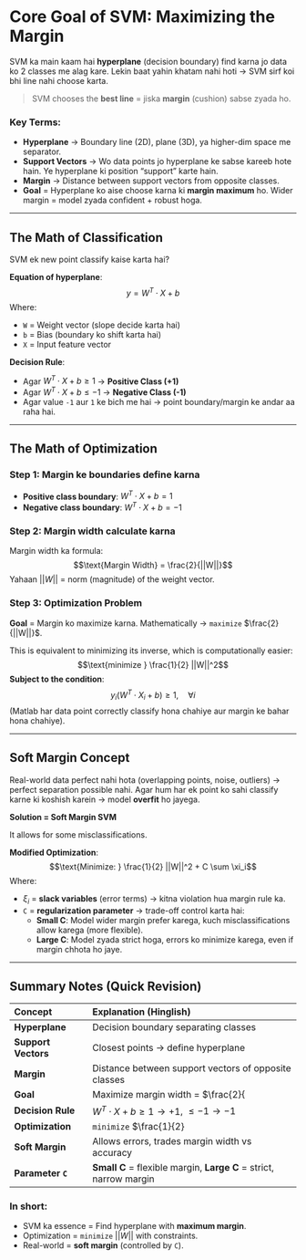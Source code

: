 # Core Goal of SVM: Maximizing the Margin

SVM ka main kaam hai **hyperplane** (decision boundary) find karna jo data ko 2 classes me alag kare. Lekin baat yahin khatam nahi hoti → SVM sirf koi bhi line nahi choose karta.

> SVM chooses the **best line** = jiska **margin** (cushion) sabse zyada ho.



### Key Terms:
* **Hyperplane** → Boundary line (2D), plane (3D), ya higher-dim space me separator.
* **Support Vectors** → Wo data points jo hyperplane ke sabse kareeb hote hain. Ye hyperplane ki position “support” karte hain.
* **Margin** → Distance between support vectors from opposite classes.
* **Goal** = Hyperplane ko aise choose karna ki **margin maximum** ho. Wider margin = model zyada confident + robust hoga.

---

## The Math of Classification

SVM ek new point classify kaise karta hai?

**Equation of hyperplane**:
$$y = W^T \cdot X + b$$
Where:
* `W` = Weight vector (slope decide karta hai)
* `b` = Bias (boundary ko shift karta hai)
* `X` = Input feature vector

**Decision Rule**:
* Agar $W^T \cdot X + b \geq 1$ → **Positive Class (+1)**
* Agar $W^T \cdot X + b \leq -1$ → **Negative Class (-1)**
* Agar value `-1` aur `1` ke bich me hai → point boundary/margin ke andar aa raha hai.

---

## The Math of Optimization

### Step 1: Margin ke boundaries define karna
* **Positive class boundary**: $W^T \cdot X + b = 1$
* **Negative class boundary**: $W^T \cdot X + b = -1$

### Step 2: Margin width calculate karna
Margin width ka formula:
$$\text{Margin Width} = \frac{2}{||W||}$$
Yahaan $||W||$ = norm (magnitude) of the weight vector.

### Step 3: Optimization Problem
**Goal** = Margin ko maximize karna.
Mathematically → `maximize` $\frac{2}{||W||}$.

This is equivalent to minimizing its inverse, which is computationally easier:
$$\text{minimize } \frac{1}{2} ||W||^2$$
**Subject to the condition**:
$$y_i (W^T \cdot X_i + b) \geq 1, \quad \forall i$$
(Matlab har data point correctly classify hona chahiye aur margin ke bahar hona chahiye).

---

## Soft Margin Concept

Real-world data perfect nahi hota (overlapping points, noise, outliers) → perfect separation possible nahi. Agar hum har ek point ko sahi classify karne ki koshish karein → model **overfit** ho jayega.

**Solution = Soft Margin SVM**

It allows for some misclassifications.

**Modified Optimization**:
$$\text{Minimize: } \frac{1}{2} ||W||^2 + C \sum \xi_i$$
Where:
* $\xi_i$ = **slack variables** (error terms) → kitna violation hua margin rule ka.
* `C` = **regularization parameter** → trade-off control karta hai:
    * **Small C**: Model wider margin prefer karega, kuch misclassifications allow karega (more flexible).
    * **Large C**: Model zyada strict hoga, errors ko minimize karega, even if margin chhota ho jaye.

---

## Summary Notes (Quick Revision)

| Concept | Explanation (Hinglish) |
| :--- | :--- |
| **Hyperplane** | Decision boundary separating classes |
| **Support Vectors** | Closest points → define hyperplane |
| **Margin** | Distance between support vectors of opposite classes |
| **Goal** | Maximize margin width = $\frac{2}{||W||}$ |
| **Decision Rule** | $W^T \cdot X + b \geq 1 \to +1$, $\leq -1 \to -1$ |
| **Optimization** | `minimize` $\frac{1}{2} ||W||^2$ with constraints |
| **Soft Margin** | Allows errors, trades margin width vs accuracy |
| **Parameter `C`** | **Small C** = flexible margin, **Large C** = strict, narrow margin |

### In short:
* SVM ka essence = Find hyperplane with **maximum margin**.
* Optimization = `minimize` $||W||$ with constraints.
* Real-world = **soft margin** (controlled by `C`).